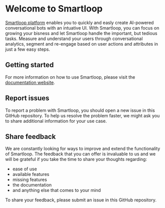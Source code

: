 # Welcome to Smartloop

[Smartloop platform](https://smartloop.ai/) enables you to quickly and easly create AI-powered conversational bots with an intuative UI. With Smartloop, you can focus on growing your bisness and let Smartloop handle the important, but tedious tasks. Measure and understand your users through conversational analytics, segment and re-engage based on user actions and attributes in just a few easy steps.

## Getting started

For more information on how to use Smartloop, please visit the [documentation website](https://docs.smartloop.ai/).

## Report issues

To report a problem with Smartloop, you should open a new issue in this GitHub repository. To help us resolve the problem faster, we might ask you to share additional information for your use case.

## Share feedback

We are constantly looking for ways to improve and extend the functionality of Smartloop. The feedback that you can offer is invaluable to us and we will be grateful if you take the time to share your thoughts regarding:

- ease of use
- available features
- missing features
- the documentation
- and anything else that comes to your mind

To share your feedback, please submit an issue in this GitHub repository.